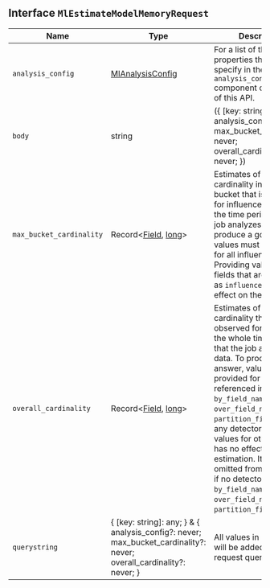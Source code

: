 ## Interface `MlEstimateModelMemoryRequest`

| Name | Type | Description |
| - | - | - |
| `analysis_config` | [MlAnalysisConfig](./MlAnalysisConfig.md) | For a list of the properties that you can specify in the `analysis_config` component of the body of this API. |
| `body` | string | ({ [key: string]: any; } & { analysis_config?: never; max_bucket_cardinality?: never; overall_cardinality?: never; }) | All values in `body` will be added to the request body. |
| `max_bucket_cardinality` | Record<[Field](./Field.md), [long](./long.md)> | Estimates of the highest cardinality in a single bucket that is observed for influencer fields over the time period that the job analyzes data. To produce a good answer, values must be provided for all influencer fields. Providing values for fields that are not listed as `influencers` has no effect on the estimation. |
| `overall_cardinality` | Record<[Field](./Field.md), [long](./long.md)> | Estimates of the cardinality that is observed for fields over the whole time period that the job analyzes data. To produce a good answer, values must be provided for fields referenced in the `by_field_name`, `over_field_name` and `partition_field_name` of any detectors. Providing values for other fields has no effect on the estimation. It can be omitted from the request if no detectors have a `by_field_name`, `over_field_name` or `partition_field_name`. |
| `querystring` | { [key: string]: any; } & { analysis_config?: never; max_bucket_cardinality?: never; overall_cardinality?: never; } | All values in `querystring` will be added to the request querystring. |
